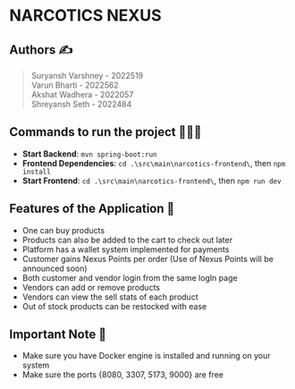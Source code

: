 # **NARCOTICS NEXUS**

## Authors ✍️
> Suryansh Varshney - 2022519 \
> Varun Bharti - 2022562 \
> Akshat Wadhera - 2022057 \
> Shreyansh Seth - 2022484

## Commands to run the project 👨🏻‍💻
* **Start Backend**: ```mvn spring-boot:run```
* **Frontend Dependencies**: ```cd .\src\main\narcotics-frontend\```, then ```npm install```
* **Start Frontend**: ```cd .\src\main\narcotics-frontend\```, then ```npm run dev```

## Features of the Application 👾
* One can buy products
* Products can also be added to the cart to check out later
* Platform has a wallet system implemented for payments
* Customer gains Nexus Points per order (Use of Nexus  Points will be announced soon)
* Both customer and vendor login from the same logIn page
* Vendors can add or remove products
* Vendors can view the sell stats of each product
* Out of stock products can be restocked with ease

## Important Note 📝
* Make sure you have Docker engine is installed and running on your system
* Make sure the ports {8080, 3307, 5173, 9000} are free
